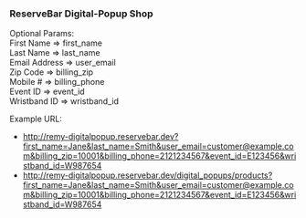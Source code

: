 ### ReserveBar Digital-Popup Shop

Optional Params:  
First Name => first_name  
Last Name => last_name  
Email Address => user_email  
Zip Code => billing_zip  
Mobile # => billing_phone  
Event ID => event_id  
Wristband ID => wristband_id  

Example URL:  
* http://remy-digitalpopup.reservebar.dev?first_name=Jane&last_name=Smith&user_email=customer@example.com&billing_zip=10001&billing_phone=2121234567&event_id=E123456&wristband_id=W987654
* http://remy-digitalpopup.reservebar.dev/digital_popups/products?first_name=Jane&last_name=Smith&user_email=customer@example.com&billing_zip=10001&billing_phone=2121234567&event_id=E123456&wristband_id=W987654
